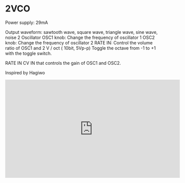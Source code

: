 # 2VCO

Power supply: 29mA

Output waveform: sawtooth wave, square wave, triangle wave, sine wave, noise
2 Oscillator
OSC1 knob: Change the frequency of oscillator 1
OSC2 knob: Change the frequency of oscillator 2
RATE IN: Control the volume ratio of OSC1 and 2
V / oct ( 10bit, 5Vp-p)
Toggle the octave from -1 to +1 with the toggle switch.

RATE IN
CV IN that controls the gain of OSC1 and OSC2.

Inspired by Hagiwo

<iframe width="560" height="315" src="https://www.youtube.com/embed/REbdED-bVJU" title="YouTube video player" frameborder="0" allow="accelerometer; autoplay; clipboard-write; encrypted-media; gyroscope; picture-in-picture" allowfullscreen></iframe>
